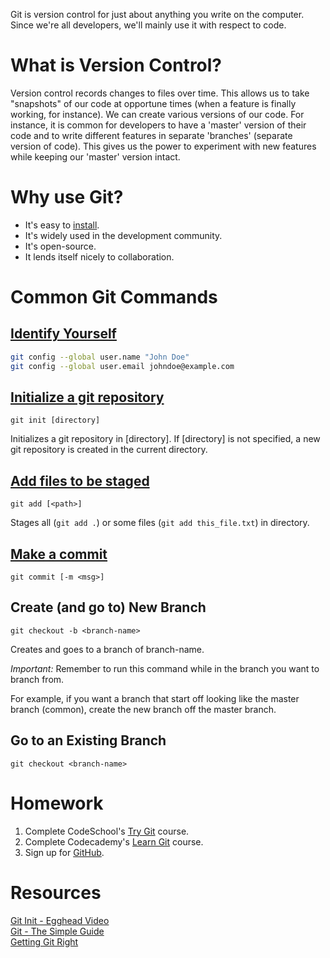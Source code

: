 Git is version control for just about anything you write on the computer.  Since we're all developers, we'll mainly use it with respect to code.

# What is Version Control?
Version control records changes to files over time.  This allows us to take "snapshots" of our code at opportune times (when a feature is finally working, for instance).
We can create various versions of our code.  For instance, it is common for developers to have a 'master' version of their code and to write different features in separate 'branches' (separate version of code).
This gives us the power to experiment with new features while keeping our 'master' version intact.

# Why use Git?
  * It's easy to [install](https://git-scm.com/).
  * It's widely used in the development community.
  * It's open-source.
  * It lends itself nicely to collaboration.

# Common Git Commands

## [Identify Yourself](https://git-scm.com/book/en/v2/Getting-Started-First-Time-Git-Setup)
```bash
git config --global user.name "John Doe"
git config --global user.email johndoe@example.com
```

## [Initialize a git repository](https://git-scm.com/docs/git-init)
`git init [directory]`

Initializes a git repository in [directory].  If [directory] is not specified, a new git repository is created in the current directory.

## [Add files to be staged](https://git-scm.com/docs/git-add)
`git add [<path>]`

Stages all (`git add .`)  or some files (`git add this_file.txt`) in directory.

## [Make a commit](https://git-scm.com/docs/git-commit)
`git commit [-m <msg>]`

## Create (and go to) New Branch
`git checkout -b <branch-name>`

Creates and goes to a branch of branch-name.

*Important:* Remember to run this command while in the branch you want to branch from.

For example, if you want a branch that start off looking like the master branch (common), create the new branch off the master branch.

## Go to an Existing Branch
`git checkout <branch-name>`

# Homework
1. Complete CodeSchool's [Try Git](https://www.codeschool.com/courses/try-git) course.
2. Complete Codecademy's [Learn Git](https://www.codecademy.com/learn/learn-git) course.
3. Sign up for [GitHub](http://www.github.com).

# Resources
[Git Init - Egghead Video](https://egghead.io/lessons/misc-practical-git-create-local-repos-with-git-init?course=practical-git-for-everyday-professional-use)  
[Git - The Simple Guide](http://rogerdudler.github.io/git-guide/)  
[Getting Git Right](https://www.atlassian.com/git)
